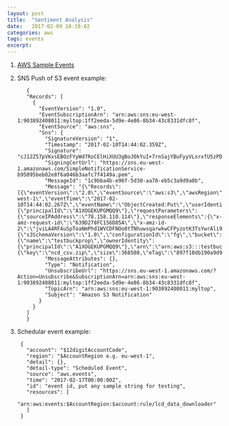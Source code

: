 ```yaml
---
layout: post
title:  "Sentiment Analysis"
date:   2017-02-09 10:10:02
categories: aws
tags: events
excerpt:
---
```


1. [AWS Sample Events](http://docs.aws.amazon.com/lambda/latest/dg/eventsources.html)

2. SNS Push of S3 event example:
  
          {
          "Records": [
            {
              "EventVersion": "1.0",
              "EventSubscriptionArn": "arn:aws:sns:eu-west-1:903892408011:myltop:1ff2eeda-5d9e-4e86-8b34-43c8331dfc8f",
              "EventSource": "aws:sns",
              "Sns": {
                "SignatureVersion": "1",
                "Timestamp": "2017-02-10T14:44:02.359Z",
                "Signature": "cJ12Z57pVKxsEBOzFYyWd7RoCElHiXUU3gBoJOkYuI+7rnSajYBuFyyVLsrxfU5zPD/LreUwOem4U0i898pDot7cgp7MS3JWh098m4kjTt5vCruX9cYZv6/yygnfEkQtIZYbjWPKN7Y/kmBzKBq2IyJVPZmyIDzQ+RdBr6aslFV0E0/N4CNy6z/UpvVSZAr9u2nlDUYYihQwu7RqZ5M+Y7ibMDo0mOtRc27LpCauyBukl6Zl0cMfiAy/DE8LbcOvQmb2tVPmS1fgNOZc82JEbuRFJ19+4N1niVLFutCoDZ0gZQ1VbDlj0yIJUriucofF2vpO3yEnI/8Uw8AZWBX9uQ==",
                "SigningCertUrl": "https://sns.eu-west-1.amazonaws.com/SimpleNotificationService-b95095beb82e8f6a046b3aafc7f4149a.pem",
                "MessageId": "1c9bba4b-e96f-5d30-aa70-eb5c3a9d9a0b",
                "Message": "{\"Records\":[{\"eventVersion\":\"2.0\",\"eventSource\":\"aws:s3\",\"awsRegion\":\"eu-west-1\",\"eventTime\":\"2017-02-10T14:44:02.267Z\",\"eventName\":\"ObjectCreated:Put\",\"userIdentity\":{\"principalId\":\"A1XOGEKUPGMQQ9\"},\"requestParameters\":{\"sourceIPAddress\":\"78.158.110.114\"},\"responseElements\":{\"x-amz-request-id\":\"639D278FC156D85A\",\"x-amz-id-2\":\"jviLA4RFAuSpToaNmPhd1WVCDFNOo0tTNhuwsqarwkwCFPyzotK3TsYwrAli9tcQ\"},\"s3\":{\"s3SchemaVersion\":\"1.0\",\"configurationId\":\"fg\",\"bucket\":{\"name\":\"testbuckprop\",\"ownerIdentity\":{\"principalId\":\"A1XOGEKUPGMQQ9\"},\"arn\":\"arn:aws:s3:::testbuckprop\"},\"object\":{\"key\":\"ncd_csv.zip\",\"size\":368508,\"eTag\":\"897f10db190a9d9cd7bdd1b0b14dad81\",\"sequencer\":\"00589DD1B23460D277\"}}}]}",
                "MessageAttributes": {},
                "Type": "Notification",
                "UnsubscribeUrl": "https://sns.eu-west-1.amazonaws.com/?Action=Unsubscribe&SubscriptionArn=arn:aws:sns:eu-west-1:903892408011:myltop:1ff2eeda-5d9e-4e86-8b34-43c8331dfc8f",
                "TopicArn": "arn:aws:sns:eu-west-1:903892408011:myltop",
                "Subject": "Amazon S3 Notification"
              }
            }
          ]
          }
          

3. Schedular event example: 

        {
          "account": "$12digitAccountCode", 
          "region": "$AccountRegion e.g. eu-west-1", 
          "detail": {}, 
          "detail-type": "Scheduled Event", 
          "source": "aws.events", 
          "time": "2017-02-17T00:00:00Z", 
          "id": "event id, put any sample string for testing", 
          "resources": [
            "arn:aws:events:$AccountRegion:$account:rule/lcd_data_downloader"
          ]
        }